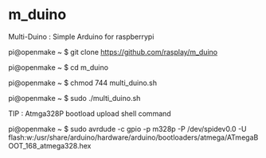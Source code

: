 m_duino
=======

Multi-Duino : Simple Arduino for raspberrypi


pi@openmake ~ $ git clone https://github.com/rasplay/m_duino

pi@openmake ~ $ cd m_duino

pi@openmake ~ $ chmod 744 multi_duino.sh

pi@openmake ~ $ sudo ./multi_duino.sh

TIP : Atmga328P bootload upload shell command

pi@openmake ~ $ sudo avrdude -c gpio -p m328p -P /dev/spidev0.0 -U flash:w:/usr/share/arduino/hardware/arduino/bootloaders/atmega/ATmegaBOOT_168_atmega328.hex
